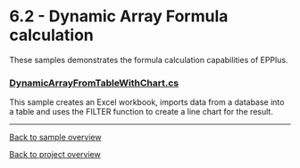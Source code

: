 ﻿# 6.2 - Dynamic Array Formula calculation
These samples demonstrates the formula calculation capabilities of EPPlus.

### [DynamicArrayFromTableWithChart.cs](DynamicArrayFromTableWithChart.cs)
This sample creates an Excel workbook, imports data from a database into a table and uses the FILTER function to create
a line chart for the result.

---
[Back to sample overview](..%2FReadme.md)

[Back to project overview](..%2F..%2FReadme.md)